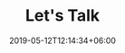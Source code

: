 ---
title: "Let's Talk"
date: 2019-05-12T12:14:34+06:00
description: "If you need a seasoned, tried and tested Sr. Product Manager, digital or otherwise, reach out to Gerardo Torres Almeida."
translationKey: contact
---